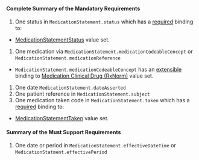 #### Complete Summary of the Mandatory Requirements


1.  One status in `MedicationStatement.status` which has a [required](http://hl7.org/fhir/2017Jan/terminologies.html#required) binding to:
-   [MedicationStatementStatus] value set.
1.  One medication via `MedicationStatement.medicationCodeableConcept` or `MedicationStatement.medicationReference`   
-  `MedicationStatement.medicationCodeableConcept` has an [extensible](http://hl7.org/fhir/2017Jan/terminologies.html#extensible) binding to [Medication Clinical Drug (RxNorm)] value set.
1.  One date `MedicationStatement.dateAsserted`
1.  One patient reference in `MedicationStatement.subject`
1.  One medication taken code in `MedicationStatement.taken` which has a [required](http://hl7.org/fhir/2017Jan/terminologies.html#required) binding to:
-   [MedicationStatementTaken] value set.

#### Summary of the Must Support Requirements

1.  One date or period in `MedicationStatement.effectiveDateTime` or `MedicationStatment.effectivePeriod`


  [Medication Clinical Drug (RxNorm)]: ValueSet-us-core-medication-codes.html
  [MedicationStatusStatus]: http://hl7.org/fhir/2017Jan/valueset-medication-request-status.html

[MedicationStatementStatus]: http://hl7.org/fhir/valueset-medication-statement-status.html
[MedicationStatementTaken]: http://hl7.org/fhir/valueset-medication-statement-taken.html

